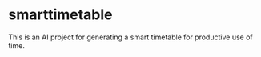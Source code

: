 # smarttimetable
This is an AI project for generating a smart timetable for productive use of time.
